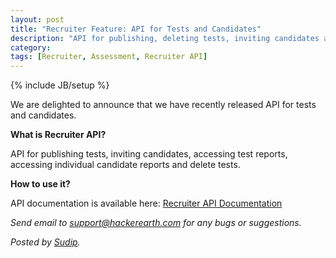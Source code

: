```yaml
---
layout: post
title: "Recruiter Feature: API for Tests and Candidates"
description: "API for publishing, deleting tests, inviting candidates and accessing test, individual candidate reports"
category:
tags: [Recruiter, Assessment, Recruiter API]
---
```

{% include JB/setup %}

We are delighted to announce that we have recently released API for tests and
candidates.

**What is Recruiter API?**

API for publishing tests, inviting candidates, accessing test reports, accessing individual candidate reports and delete tests.


**How to use it?**

API documentation is available here: [Recruiter API Documentation](https://www.hackerearth.com/docs/api/recruiter/)


*Send email to [support@hackerearth.com](mailto:support@hackerearth.com) for any bugs or suggestions.*

*Posted by [Sudip](http://hck.re/iamsudip).*

